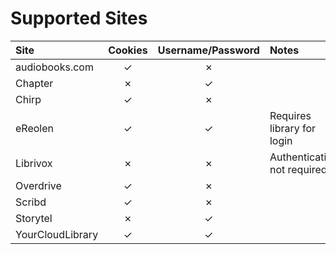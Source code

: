 # Supported Sites

| Site             | Cookies | Username/Password | Notes                       |
|:-----------------|:-------:|:-----------------:|:----------------------------|
| audiobooks.com   |    ✓    |         ✗         |                             |
| Chapter          |    ✗    |         ✓         |                             |
| Chirp            |    ✓    |         ✗         |                             |
| eReolen          |    ✓    |         ✓         | Requires library for login  |
| Librivox         |    ✗    |         ✗         | Authentication not required |
| Overdrive        |    ✓    |         ✗         |                             |
| Scribd           |    ✓    |         ✗         |                             |
| Storytel         |    ✗    |         ✓         |                             |
| YourCloudLibrary |    ✓    |         ✓         |                             |

